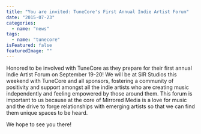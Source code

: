 ```yaml
---
title: "You are invited: TuneCore's First Annual Indie Artist Forum"
date: "2015-07-23"
categories: 
  - name: "news"
tags: 
  - name: "tunecore"
isFeatured: false
featuredImage: ""
---
```


Honored to be involved with TuneCore as they prepare for their first annual Indie Artist Forum on September 19-20! We will be at SIR Studios this weekend with TuneCore and all sponsors, fostering a community of positivity and support amongst all the indie artists who are creating music independently and feeling empowered by those around them. This forum is important to us because at the core of Mirrored Media is a love for music and the drive to forge relationships with emerging artists so that we can find them unique spaces to be heard.

We hope to see you there!
